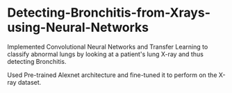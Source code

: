 # Detecting-Bronchitis-from-Xrays-using-Neural-Networks

Implemented Convolutional Neural Networks and Transfer Learning to classify abnormal lungs by looking at a patient's lung X-ray and thus detecting Bronchitis. 


Used Pre-trained Alexnet architecture and fine-tuned it to perform on the X-ray dataset. 
